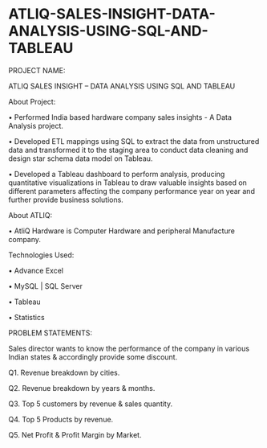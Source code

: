 # ATLIQ-SALES-INSIGHT-DATA-ANALYSIS-USING-SQL-AND-TABLEAU
PROJECT NAME: 

ATLIQ SALES INSIGHT – DATA ANALYSIS USING SQL AND TABLEAU

About Project:

•	Performed India based hardware company sales insights - A Data Analysis project.

•	Developed ETL mappings using SQL to extract the data from unstructured data and transformed it to the staging area to conduct data cleaning and design star schema data model on Tableau.

•	Developed a Tableau dashboard to perform analysis, producing quantitative visualizations in Tableau to draw valuable insights based on different parameters affecting the company performance year on year and further provide business solutions.


About ATLIQ: 

•	AtliQ Hardware is Computer Hardware and peripheral Manufacture company.


Technologies Used: 

•	Advance Excel

•	MySQL | SQL Server

•	Tableau

•	Statistics


PROBLEM STATEMENTS:

Sales director wants to know the performance of the company in various Indian states & accordingly provide some discount.

Q1. Revenue breakdown by cities.

Q2. Revenue breakdown by years & months. 

Q3. Top 5 customers by revenue & sales quantity.

Q4. Top 5 Products by revenue.

Q5. Net Profit & Profit Margin by Market.
